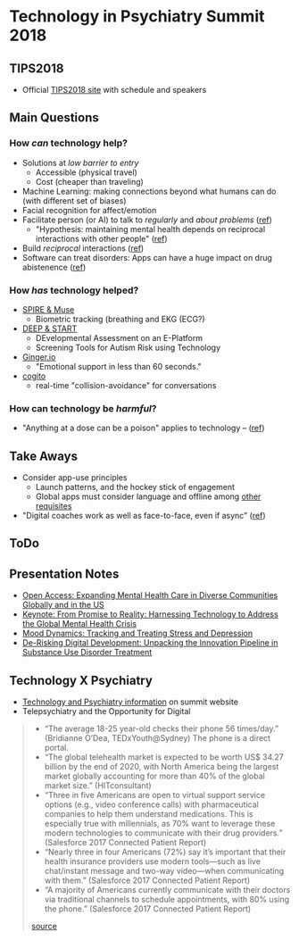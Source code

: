 # Technology in Psychiatry Summit 2018

## TIPS2018

- Official [TIPS2018 site](https://www.mcleanhospital.org/technology-psychiatry-summit) with schedule and speakers


## Main Questions

### How *can* technology help?

- Solutions at *low barrier to entry*
    - Accessible (physical travel)
    - Cost (cheaper than traveling)
- Machine Learning: making connections beyond what humans can do (with different set of biases)
- Facial recognition for affect/emotion
- Facilitate person (or AI) to talk to *regularly* and *about problems* ([ref](./mood-dynamics.md#take-aways))
    - "Hypothesis: maintaining mental health depends on reciprocal interactions with other people" ([ref](./mood-dynamics.md#take-aways))
- Build *reciprocal* interactions ([ref](./mood-dynamics.md#take-aways))
- Software can treat disorders: Apps can have a huge impact on drug abistenence ([ref](./derisking-digital-development.md#development-and-evaluation-of-a-novel-digital-therapeutic))

### How *has* technology helped?

- [SPIRE & Muse](./open-access.md#apps)
    - Biometric tracking (breathing and EKG (ECG?)
- [DEEP & START](./open-access.md#sangath-digital-mental-health-projects)
    - DEvelopmental Assessment on an E-Platform
    - Screening Tools for Autism Risk using Technology
- [Ginger.io](./mood-dynamics.md#apps)
    - "Emotional support in less than 60 seconds."
- [cogito](./mood-dynamics.md#apps)
    - real-time "collision-avoidance" for conversations


### How can technology be *harmful*?

- "Anything at a dose can be a poison" applies to technology – ([ref](./from-promise-to-reality.md))



## Take Aways

- Consider app-use principles
    - Launch patterns, and the hockey stick of engagement
    - Global apps must consider language and offline among [other requisites](./open-access.md#app-requisits-for-global-impact)
- "Digital coaches work as well as face-to-face, even if async" ([ref](./open-access.md#panel-discussion))


## ToDo



## Presentation Notes

- [Open Access: Expanding Mental Health Care in Diverse Communities Globally and in the US](./open-access.md)
- [Keynote: From Promise to Reality: Harnessing Technology to Address the Global Mental Health Crisis](./from-promise-to-reality.md)
- [Mood Dynamics: Tracking and Treating Stress and Depression](./mood-dynamics.md)
- [De-Risking Digital Development: Unpacking the Innovation Pipeline in Substance Use Disorder Treatment](./derisking-digital-development.md)


## Technology X Psychiatry

- [Technology and Psychiatry information](https://www.mcleanhospital.org/technology-psychiatry-summit#technology-psychiatry) on summit website
- Telepsychiatry and the Opportunity for Digital
> - “The average 18-25 year-old checks their phone 56 times/day.” (Bridianne O’Dea, TEDxYouth@Sydney) The phone is a direct portal.
> - “The global telehealth market is expected to be worth US$ 34.27 billion by the end of 2020, with North America being the largest market globally accounting for more than 40% of the global market size.” (HITconsultant)
> - “Three in five Americans are open to virtual support service options (e.g., video conference calls) with pharmaceutical companies to help them understand medications. This is especially true with millennials, as 70% want to leverage these modern technologies to communicate with their drug providers.” (Salesforce 2017 Connected Patient Report)
> - “Nearly three in four Americans (72%) say it’s important that their health insurance providers use modern tools—such as live chat/instant message and two-way video—when communicating with them.” (Salesforce 2017 Connected Patient Report)
> - “A majority of Americans currently communicate with their doctors via traditional channels to schedule appointments, with 80% using the phone.” (Salesforce 2017 Connected Patient Report)
> 
> [source](https://www.mcleanhospital.org/technology-psychiatry-summit#technology-psychiatry)